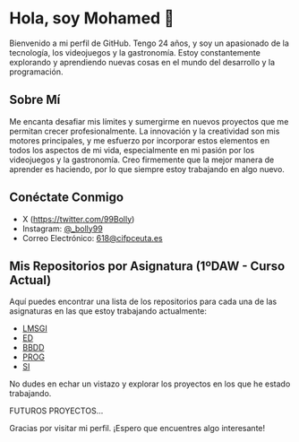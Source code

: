 # Hola, soy Mohamed 👋

Bienvenido a mi perfil de GitHub. Tengo 24 años, y soy un apasionado de la tecnología, los videojuegos y la gastronomía. Estoy constantemente explorando y aprendiendo nuevas cosas en el mundo del desarrollo y la programación.

## Sobre Mí

Me encanta desafiar mis límites y sumergirme en nuevos proyectos que me permitan crecer profesionalmente. La innovación y la creatividad son mis motores principales, y me esfuerzo por incorporar estos elementos en todos los aspectos de mi vida, especialmente en mi pasión por los videojuegos y la gastronomía. Creo firmemente que la mejor manera de aprender es haciendo, por lo que siempre estoy trabajando en algo nuevo.

## Conéctate Conmigo

- X (https://twitter.com/99Bolly)
- Instagram: [@_bolly99](https://instagram.com/_bolly99)
- Correo Electrónico: [618@cifpceuta.es](mailto:618@cifpceuta.es)

## Mis Repositorios por Asignatura (1ºDAW - Curso Actual)

Aquí puedes encontrar una lista de los repositorios para cada una de las asignaturas en las que estoy trabajando actualmente:

- [LMSGI](https://github.com/mAhmed618/LMSGI)
- [ED](https://github.com/mAhmed618/ED)
- [BBDD](https://github.com/mAhmed618/BBDD)
- [PROG](https://github.com/mAhmed618/PROG)
- [SI](https://github.com/mAhmed618/SI)

No dudes en echar un vistazo y explorar los proyectos en los que he estado trabajando.

FUTUROS PROYECTOS...

Gracias por visitar mi perfil. ¡Espero que encuentres algo interesante!
